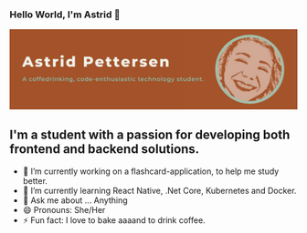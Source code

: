 ### Hello World, I'm Astrid 👋


<img alt="GIF" src="https://github.com/astridpe/astridpe/blob/main/AstridPettersen_Banner.png"/>

## I'm a student with a passion for developing both frontend and backend solutions. 

- 🔭 I’m currently working on a flashcard-application, to help me study better.
- 🌱 I’m currently learning React Native, .Net Core, Kubernetes and Docker. 
- 💬 Ask me about ... Anything
- 😄 Pronouns: She/Her
- ⚡ Fun fact: I love to bake aaaand to drink coffee.  


